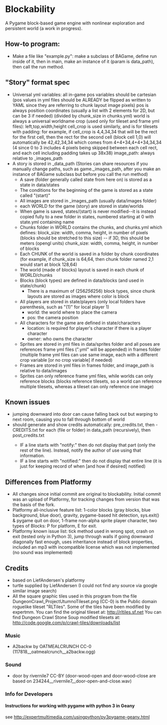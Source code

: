 # Blockability
A Pygame block-based game engine with nonlinear exploration and persistent world (a work in progress).


## How-to program:
* Make a file like "example.py": make a subclass of BAGame, define run inside of it, then in main, make an instance of it (param is data_path), then call the run method.

## "Story" format spec
* Universal yml variables:
	all in-game pos variables should be cartesian (pos values in yml files should be ALREADY be flipped as written to YAML since they are referring to chunk layout image pixels)
	pos is always position coordinates (usually a list with 2 elements for 2D, but can be 3 if needed)
		(divided by chunk_size in chunks.yml)
	world is always a universal worldname
	crop (used only for tileset and frame yml files): left,top,width,height
		cell_crop is used similarly, and is for tilesets with padding: for example, if cell_crop is 4,4,34,34 that will be the rect for the first cell, then the rect for the second cell (block cell 1,0) will automatically be 42,42,34,34 which comes from 4+4+34,4+4+34,34,34 (4 since 0 to 3 includes 4 pixels being skipped between each cell rect, and each cell including padding takes up 38x38)
	image_path: always relative to _images_path
* A story is stored in _data_path (Stories can share resources if you manually change paths, such as game._images_path, after you make an instance of BAGame subclass but before you call the run method)
	* A save (folder generally called state from here on) is stored as a state in data/states
	* The conditions for the beginning of the game is stored as a state called "(start)"
	* All images are stored in _images_path (usually data/images folder)
	* each WORLD for the game (story) are stored in state/worlds
	* When game is saved, states/(start) is never modified--it is instead copied fully to a new folder in states, numbered starting at 0 with state.yml containing name
	* Chunks folder in WORLD contains the chunks, and chunks.yml which defines:
		block_size: width, comma, height, in number of pixels (blocks should be stretched to this size) -- if 3D, this should be meters (opengl units)
		chunk_size: width, comma, height, in number of blocks
	* Each CHUNK of the world is saved in a folder by chunk coordinates (for example, if chunk_size is 64,64, then chunk folder named 2,1 would start at block 128,64)
	* The world (made of blocks) layout is saved in each chunk of WORLD/chunks
	* Blocks (block types) are defined in data/blocks (and used in state/chunk)
		* There is a maximum of (256*256*256) block types, since chunk layouts are stored as images where color is block
	* All players are stored in state/players (only local folders have parenthesis, such as "(1)" for local player 1)
		* world: the world where to place the camera
		* pos: the camera position
	* All characters for the game are defined in state/characters
		* location: is required for player's character if there is a player character
		* owner: who owns the character
	* Sprites are stored in yml files in data/sprites folder and all poses are references frame yml files (".yml" will be appended) in frames folder (multiple frame yml files can use same image, each with a different crop variable [or no crop variable] if needed)
	* Frames are stored in yml files in frames folder, and image_path is relative to data/images
	* Sprites can only reference frame yml files, while worlds can only reference blocks (blocks reference tilesets, so a world can reference multiple tilesets, whereas a tileset can only reference one image)


## Known issues
* jumping downward into door can cause falling back out but warping to next room, causing you to fall through bottom of world
* should generate and show credits automatically: pre_credits.txt, then <name>-CREDITS.txt for each <name> (file or folder) in data_path (recursively), then post_credits.txt
	* IF a line starts with "notify:" then do not display that part (only the rest of the line). Instead, notify the author of use using that information.
	* IF a line starts with "notified:" then do not display that entire line (it is just for keeping record of when [and how if desired] notified)


## Differences from Platformy
* All changes since initial commit are original to blockability. Initial commit was an upload of Platformy, for tracking changes from version that was the basis of the fork.
* Platformy all-inclusive feature list: 1-color blocks (gray blocks, blue background, blue door), gravity, pygame-based hit detection, sys.exit() & pygame quit on door, 1-frame non-alpha sprite player character, two types of Blocks: P for platform, E for exit.
* Platformy known issue list: tick method used in wrong spot, crash on exit (tested only in Python 3), jump through walls if going downward diagonally fast enough, uses inheritance instead of block properties, included an mp3 with incompatible license which was not implemented (no sound was implemented)

## Credits
* based on LiefAndersen's platformy
* turtle supplied by LiefAndersen (I could not find any source via google similar image search)
* All the square graphic tiles used in this program from the file DungeonCrawl_ProjectUtumnoTileset.png (CC-0) is the Public domain roguelike tileset "RLTiles". Some of the tiles have been modified by expertmm. You can find the original tileset at: http://rltiles.sf.net You can find Dungeon Crawl Stone Soup modified tilesets at: http://code.google.com/p/crawl-tiles/downloads/list

### Music
* A2backw by OATMEALCRUNCH CC-0 (117818__oatmealcrunch__a2backw.ogg)

### Sound
* door by rivernile7 CC-BY (door-wood-open and door-wood-close are based on 234244__rivernile7__door-open-and-close.wav)

### Info for Developers
#### Instructions for working with pygame with python 3 in Geany
see http://expertmultimedia.com/usingpython/py3pygame-geany.html
